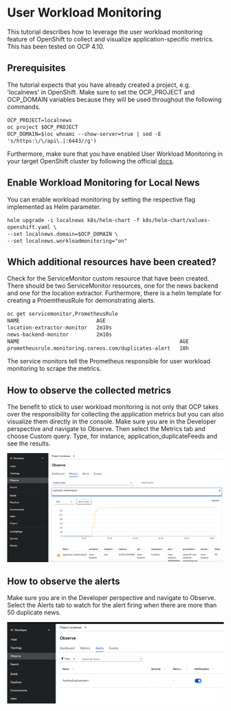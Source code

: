 # User Workload Monitoring 
This tutorial describes how to leverage the user workload monitoring feature of OpenShift to collect and visualize application-specific metrics. This has been tested on OCP 4.10.

## Prerequisites 
The tutorial expects that you have already created a project, e.g. 'localnews' in OpenShift. Make sure to set the OCP_PROJECT and OCP_DOMAIN variables because they will be used throughout the following commands.

    OCP_PROJECT=localnews 
    oc project $OCP_PROJECT
    OCP_DOMAIN=$(oc whoami --show-server=true | sed -E 's/https:\/\/api\.|:6443//g')
    
Furthermore, make sure that you have enabled User Workload Monitoring in your target OpenShift cluster by following the official [docs](https://docs.openshift.com/container-platform/4.11/monitoring/enabling-monitoring-for-user-defined-projects.html). 
    
## Enable Workload Monitoring for Local News
You can enable workload monitoring by setting the respective flag implemented as Helm parameter.  
  
    helm upgrade -i localnews k8s/helm-chart -f k8s/helm-chart/values-openshift.yaml \
    --set localnews.domain=$OCP_DOMAIN \
    --set localnews.workloadmonitoring="on"

## Which additional resources have been created?

Check for the ServiceMonitor custom resource that have been created. There should be two ServiceMonitor resources, one for the news backend and one for the location extractor. Furthermore, there is a helm template for creating a ProemtheusRule for demonstrating alerts.  

    oc get servicemonitor,PrometheusRule
    NAME                         AGE
    location-extractor-monitor   2m10s
    news-backend-monitor         2m10s
    NAME                                                    AGE
    prometheusrule.monitoring.coreos.com/duplicates-alert   10h

The service monitors tell the Prometheus responsible for user workload monitoring to scrape the metrics.

## How to observe the collected metrics
The benefit to stick to user workload monitoring is not only that OCP takes over the responsibility for collecting the application metrics but you can also visualize them directly in the console. Make sure you are in the Developer perspective and navigate to Observe. Then select the Metrics tab and choose Custom query. Type, for instance, application_duplicateFeeds and see the results.

![Metrics](img/metrics.png)

## How to observe the alerts
Make sure you are in the Developer perspective and navigate to Observe. Select the Alerts tab to watch for the alert firing when there are more than 50 duplicate news.

![Alerts](img/alerts.png)